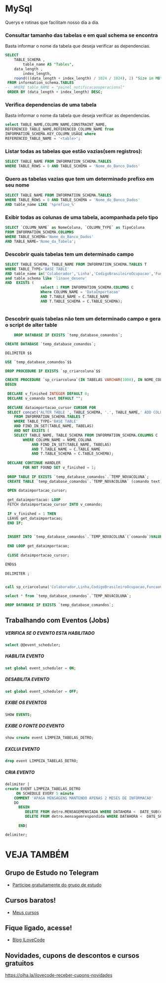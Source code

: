 # MySql
Querys e rotinas que facilitam nosso dia a dia.

### Consultar tamanho das tabelas e em qual schema se encontra
Basta informar o nome da tabela que deseja verificar as dependencias.
```sql
SELECT 
	TABLE_SCHEMA ,
        table_name AS "Tables", 
	data_length , 
        index_length,
	round(((data_length + index_length) / 1024 / 1024), 2) "Size in MB"
 FROM information_schema.TABLES 
--  WHERE table_NAME = "painel_notificacaooperacional" 
 ORDER BY (data_length + index_length) DESC;


```

### Verifica dependencias de uma tabela
Basta informar o nome da tabela que deseja verificar as dependencias.
```sql
select TABLE_NAME,COLUMN_NAME,CONSTRAINT_NAME, 
REFERENCED_TABLE_NAME,REFERENCED_COLUMN_NAME from 
INFORMATION_SCHEMA.KEY_COLUMN_USAGE where 
REFERENCED_TABLE_NAME = '<table>'; 

```

### Listar todas as tabelas que estão vazias(sem registros):
```sql
SELECT TABLE_NAME FROM INFORMATION_SCHEMA.TABLES
WHERE TABLE_ROWS = 0 AND TABLE_SCHEMA = 'Nome_do_Banco_Dados'

```

### Quero as tabelas vazias que tem um determinado prefixo em seu nome
```sql
SELECT TABLE_NAME FROM INFORMATION_SCHEMA.TABLES
WHERE TABLE_ROWS = 0 AND TABLE_SCHEMA = 'Nome_do_Banco_Dados'
AND table_name LIKE '%prefixo_%'

```

### Exibir todas as colunas de uma tabela, acompanhada pelo tipo
```sql
SELECT `COLUMN_NAME` as NomeColuna, `COLUMN_TYPE` as TipoColuna
FROM INFORMATION_SCHEMA.COLUMNS
WHERE TABLE_SCHEMA='Nome_do_Banco_Dados'
AND TABLE_NAME='Nome_da_Tabela';

```
### Descobrir quais tabelas tem um determinado campo
```sql
SELECT TABLE_SCHEMA, TABLE_NAME FROM INFORMATION_SCHEMA.TABLES T
WHERE TABLE_TYPE='BASE TABLE'
AND table_name in('Colaborador','Linha','CodigoBrasileiroOcupacao','FuncaoColaborador','UnidadeOperacional','TipoVeiculo','Veiculo','PessoaFisica')
and table_schema like 'linave_desenv'
AND  EXISTS (
				select 1 FROM INFORMATION_SCHEMA.COLUMNS C 
				Where COLUMN_NAME = 'DataImportacao'
				AND T.TABLE_NAME = C.TABLE_NAME 
                AND T.TABLE_SCHEMA = C.TABLE_SCHEMA);
    
```
### Descobrir quais tabelas não tem um determinado campo e gera o script de alter table
```sql
    DROP DATABASE IF EXISTS `temp_database_comandos`;

CREATE DATABASE `temp_database_comandos`;

DELIMITER $$

USE `temp_database_comandos`$$

DROP PROCEDURE IF EXISTS `sp_criarcoluna`$$

CREATE PROCEDURE `sp_criarcoluna`(IN TABELAS VARCHAR(1000), IN NOME_COLUNA VARCHAR(100), IN TIPO_COLUNA VARCHAR(30))
BEGIN
 
 DECLARE v_finished INTEGER DEFAULT 0;
 DECLARE v_comando text DEFAULT "";
   
 DEClARE dataimportacao_cursor CURSOR FOR 
 SELECT concat('ALTER TABLE ', TABLE_SCHEMA, '.', TABLE_NAME,' ADD COLUMN ', NOME_COLUNA, ' ', TIPO_COLUNA, ' null;')
	FROM INFORMATION_SCHEMA.TABLES T
	WHERE TABLE_TYPE='BASE TABLE'
	AND FIND_IN_SET(TABLE_NAME, TABELAS)
	AND NOT EXISTS (
	SELECT TABLE_NAME, TABLE_SCHEMA FROM INFORMATION_SCHEMA.COLUMNS C 
		WHERE COLUMN_NAME = NOME_COLUNA
			AND FIND_IN_SET(TABLE_NAME, TABELAS)
			AND T.TABLE_NAME = C.TABLE_NAME 
			AND T.TABLE_SCHEMA = C.TABLE_SCHEMA);
 
 DECLARE CONTINUE HANDLER 
        FOR NOT FOUND SET v_finished = 1;
 
 DROP TABLE IF EXISTS `temp_database_comandos`.`TEMP_NOVACOLUNA`; 
 CREATE TABLE `temp_database_comandos`.`TEMP_NOVACOLUNA` (comando text);
 
 OPEN dataimportacao_cursor;
 
 get_dataimportacao: LOOP
 FETCH dataimportacao_cursor INTO v_comando;
 
 IF v_finished = 1 THEN 
 LEAVE get_dataimportacao;
 END IF;
  
 
 INSERT INTO `temp_database_comandos`.`TEMP_NOVACOLUNA`(`comando`)VALUES(v_comando);
  
 END LOOP get_dataimportacao;
 
 CLOSE dataimportacao_cursor;
 
END$$
 
DELIMITER ;


call sp_criarcoluna('Colaborador,Linha,CodigoBrasileiroOcupacao,FuncaoColaborador,UnidadeOperacional,TipoVeiculo,Veiculo,PessoaFisica', 'DataImportacao','DateTime');

select * from `temp_database_comandos`.`TEMP_NOVACOLUNA`;

DROP DATABASE IF EXISTS `temp_database_comandos`;

```

## Trabalhando com Eventos (Jobs)
##### VERIFICA SE O EVENTO ESTA HABILITADO
```sql
select @@event_scheduler;
```
##### HABILITA EVENTO
```sql
set global event_scheduler = ON;
```
##### DESABILITA EVENTO
```sql
set global event_scheduler = OFF;
```
##### EXIBE OS EVENTOS
```sql
SHOW EVENTS; 
```

##### EXIBE O FONTE DO EVENTO
```sql
show create event LIMPEZA_TABELAS_DETRO;
```

##### EXCLUI EVENTO
```sql
drop event LIMPEZA_TABELAS_DETRO;
```

##### CRIA EVENTO
```sql
delimiter |
create EVENT LIMPEZA_TABELAS_DETRO
     ON SCHEDULE EVERY 5 minute
    COMMENT 'APAGA MENSAGENS MANTENDO APENAS 2 MESES DE INFORMACAO'
    DO
      BEGIN
         DELETE FROM detro.MENSAGEMENVIADA WHERE DATAHORA <  DATE_SUB(current_timestamp(),INTERVAL 2 MONTH) LIMIT 10000;
		 DELETE FROM detro.mensagemrespondida WHERE DATAHORA <  DATE_SUB(current_timestamp(),INTERVAL 2 MONTH) LIMIT 10000;
		
      END|

delimiter;
```

# VEJA TAMBÉM
## Grupo de Estudo no Telegram
- [Participe gratuitamente do grupo de estudo](https://t.me/blogilovecode)

## Cursos baratos!
- [Meus cursos](https://olha.la/udemy)

## Fique ligado, acesse!
- [Blog ILoveCode](https://ilovecode.com.br)

## Novidades, cupons de descontos e cursos gratuitos
https://olha.la/ilovecode-receber-cupons-novidades
